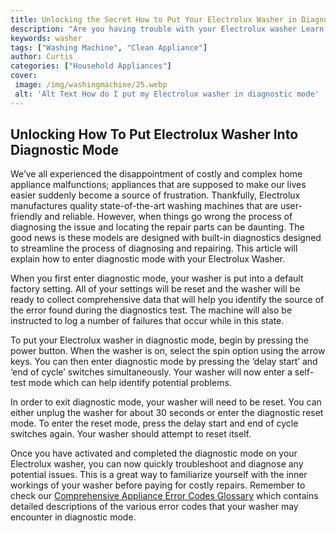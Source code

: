 ```yaml
---
title: Unlocking the Secret How to Put Your Electrolux Washer in Diagnostic Mode
description: "Are you having trouble with your Electrolux washer Learn how to put it into diagnostic mode to better diagnose and fix the issue In this blog post we explain how to get started"
keywords: washer
tags: ["Washing Machine", "Clean Appliance"]
author: Curtis
categories: ["Household Appliances"]
cover: 
 image: /img/washingmachine/25.webp
 alt: 'Alt Text How do I put my Electrolux washer in diagnostic mode'
---
```

## Unlocking How To Put Electrolux Washer Into Diagnostic Mode

We’ve all experienced the disappointment of costly and complex home appliance malfunctions; appliances that are supposed to make our lives easier suddenly become a source of frustration. Thankfully, Electrolux manufactures quality state-of-the-art washing machines that are user-friendly and reliable. However, when things go wrong the process of diagnosing the issue and locating the repair parts can be daunting. The good news is these models are designed with built-in diagnostics designed to streamline the process of diagnosing and repairing. This article will explain how to enter diagnostic mode with your Electrolux Washer.

When you first enter diagnostic mode, your washer is put into a default factory setting. All of your settings will be reset and the washer will be ready to collect comprehensive data that will help you identify the source of the error found during the diagnostics test. The machine will also be instructed to log a number of failures that occur while in this state.

To put your Electrolux washer in diagnostic mode, begin by pressing the power button. When the washer is on, select the spin option using the arrow keys. You can then enter diagnostic mode by pressing the ‘delay start’ and ‘end of cycle’ switches simultaneously. Your washer will now enter a self-test mode which can help identify potential problems.

In order to exit diagnostic mode, your washer will need to be reset. You can either unplug the washer for about 30 seconds or enter the diagnostic reset mode. To enter the reset mode, press the delay start and end of cycle switches again. Your washer should attempt to reset itself.

Once you have activated and completed the diagnostic mode on your Electrolux washer, you can now quickly troubleshoot and diagnose any potential issues. This is a great way to familiarize yourself with the inner workings of your washer before paying for costly repairs. Remember to check our [Comprehensive Appliance Error Codes Glossary](./error-codes/) which contains detailed descriptions of the various error codes that your washer may encounter in diagnostic mode.
